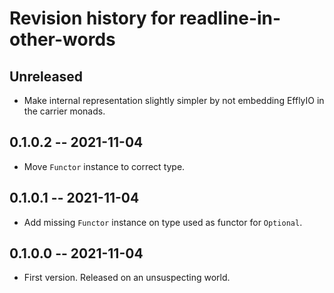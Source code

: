 # Revision history for readline-in-other-words

## Unreleased

* Make internal representation slightly simpler by not embedding EfflyIO in the
  carrier monads.

## 0.1.0.2 -- 2021-11-04

* Move `Functor` instance to correct type.

## 0.1.0.1 -- 2021-11-04

* Add missing `Functor` instance on type used as functor for `Optional`.

## 0.1.0.0 -- 2021-11-04

* First version. Released on an unsuspecting world.
